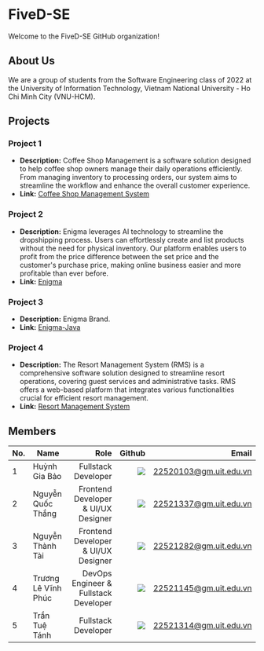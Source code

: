 # FiveD-SE

Welcome to the FiveD-SE GitHub organization!

## About Us

We are a group of students from the Software Engineering class of 2022 at the University of Information Technology, Vietnam National University - Ho Chi Minh City (VNU-HCM).

## Projects

### Project 1

-   **Description:** Coffee Shop Management is a software solution designed to help coffee shop owners manage their daily operations efficiently. From managing inventory to processing orders, our system aims to streamline the workflow and enhance the overall customer experience.
-   **Link:** [Coffee Shop Management System](https://github.com/FiveD-SE/CoffeeShopManagement)

### Project 2

-   **Description:** Enigma leverages AI technology to streamline the dropshipping process. Users can effortlessly create and list products without the need for physical inventory. Our platform enables users to profit from the price difference between the set price and the customer's purchase price, making online business easier and more profitable than ever before.
-   **Link:** [Enigma](https://github.com/FiveD-SE/Enigma-Frontend)
  
### Project 3

-   **Description:** Enigma Brand.
-   **Link:** [Enigma-Java](https://github.com/FiveD-SE/Enigma-Java)

### Project 4

-   **Description:** The Resort Management System (RMS) is a comprehensive software solution designed to streamline resort operations, covering guest services and administrative tasks. RMS offers a web-based platform that integrates various functionalities crucial for efficient resort management.
-   **Link:** [Resort Management System](https://github.com/FiveD-SE/ResortManagementSystem-BE)

## Members

| No. | Name           |    Role |                                                                                                                         Github |                  Email |
| --- | ------------------- | ---------: | -----------------------------------------------------------------------------------------------------------------------------: | ---------------------: |
| 1   | Huỳnh Gia Bảo       | Fullstack Developer |         [![](https://img.shields.io/badge/hgbaooo-%2324292f.svg?style=flat-square&logo=github)](https://github.com/hgbaooo) | 22520103@gm.uit.edu.vn |
| 2   | Nguyễn Quốc Thắng   | Frontend Developer & UI/UX Designer |    [![](https://img.shields.io/badge/nquynqthanq-%2324292f.svg?style=flat-square&logo=github)](https://github.com/nquynqthanq) | 22521337@gm.uit.edu.vn |
| 3   | Nguyễn Thành Tài    | Frontend Developer & UI/UX Designer | [![](https://img.shields.io/badge/thvnhtai-%2324292f.svg?style=flat-square&logo=github)](https://github.com/thvnhtai) | 22521282@gm.uit.edu.vn |
| 4   | Trương Lê Vĩnh Phúc | DevOps Engineer & Fullstack Developer |          [![](https://img.shields.io/badge/sloweyyy-%2324292f.svg?style=flat-square&logo=github)](https://github.com/sloweyyy) | 22521145@gm.uit.edu.vn |
| 5   | Trần Tuệ Tánh       | Fullstack Developer |          [![](https://img.shields.io/badge/TrTueTah-%2324292f.svg?style=flat-square&logo=github)](https://github.com/TrTueTah) | 22521314@gm.uit.edu.vn |
